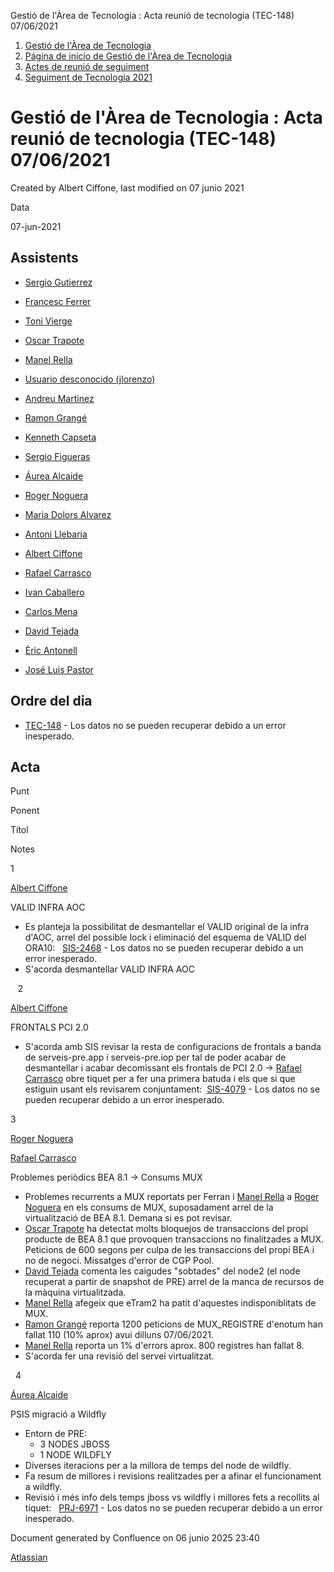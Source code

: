 Gestió de l'Àrea de Tecnologia : Acta reunió de tecnologia (TEC-148) 07/06/2021  

1.  [Gestió de l'Àrea de Tecnologia](index.md)
2.  [Página de inicio de Gestió de l'Àrea de Tecnologia](13893786.md)
3.  [Actes de reunió de seguiment](34505308.md)
4.  [Seguiment de Tecnologia 2021](Seguiment-de-Tecnologia-2021_64979514.md)

Gestió de l'Àrea de Tecnologia : Acta reunió de tecnologia (TEC-148) 07/06/2021
===============================================================================

Created by Albert Ciffone, last modified on 07 junio 2021

Data

07-jun-2021

Assistents
----------

*   [Sergio Gutierrez](https://confluence.aoc.cat/display/~sgutierrez)
    
*   [Francesc Ferrer](https://confluence.aoc.cat/display/~FFerre)
*   [Toni Vierge](https://confluence.aoc.cat/display/~tvierge.admin)
*   [Oscar Trapote](https://confluence.aoc.cat/display/~otrapote)
*   [Manel Rella](https://confluence.aoc.cat/display/~mrella)
*   [Usuario desconocido (jlorenzo)](https://confluence.aoc.cat/display/~jlorenzo)
*   [Andreu Martinez](https://confluence.aoc.cat/display/~amartinez)
*   [Ramon Grangé](https://confluence.aoc.cat/display/~RGrange) 
*   [Kenneth Capseta](https://confluence.aoc.cat/display/~kcapseta)
*   [Sergio Figueras](https://confluence.aoc.cat/display/~sfigueras)
*   [Áurea Alcaide](https://confluence.aoc.cat/display/~aalcaide)
*   [Roger Noguera](https://confluence.aoc.cat/display/~rnoguera)
*   [Maria Dolors Alvarez](https://confluence.aoc.cat/display/~mdalvarez)
*   [Antoni Llebaria](https://confluence.aoc.cat/display/~allebaria)
*   [Albert Ciffone](https://confluence.aoc.cat/display/~aciffone)
*   [Rafael Carrasco](https://confluence.aoc.cat/display/~rcarrasco)
*   [Ivan Caballero](https://confluence.aoc.cat/display/~icaballero)
*   [Carlos Mena](https://confluence.aoc.cat/display/~cmena)
*   [David Tejada](https://confluence.aoc.cat/display/~dtejada)
*   [Èric Antonell](https://confluence.aoc.cat/display/~eantonell)
*   [José Luis Pastor](https://confluence.aoc.cat/display/~jlpastor)

Ordre del dia
-------------

*   [TEC-148](https://contacte.aoc.cat/browse/TEC-148?src=confmacro) - Los datos no se pueden recuperar debido a un error inesperado.

Acta
----

Punt

Ponent

Títol

Notes

1

[Albert Ciffone](https://confluence.aoc.cat/display/~aciffone)

VALID INFRA AOC

*   Es planteja la possibilitat de desmantellar el VALID original de la infra d'AOC, arrel del possible lock i eliminació del esquema de VALID del ORA10:   [SIS-2468](https://contacte.aoc.cat/browse/SIS-2468?src=confmacro) - Los datos no se pueden recuperar debido a un error inesperado.
*   S'acorda desmantellar VALID INFRA AOC

   2

[Albert Ciffone](https://confluence.aoc.cat/display/~aciffone)

FRONTALS PCI 2.0

*   S'acorda amb SIS revisar la resta de configuracions de frontals a banda de serveis-pre.app i serveis-pre.iop per tal de poder acabar de desmantellar i acabar decomissant els frontals de PCI 2.0 → [Rafael Carrasco](https://confluence.aoc.cat/display/~rcarrasco) obre tiquet per a fer una primera batuda i els que si que estiguin usant els revisarem conjuntament:  [SIS-4079](https://contacte.aoc.cat/browse/SIS-4079?src=confmacro) - Los datos no se pueden recuperar debido a un error inesperado.

3

[Roger Noguera](https://confluence.aoc.cat/display/~rnoguera)

[Rafael Carrasco](https://confluence.aoc.cat/display/~rcarrasco)

Problemes periòdics BEA 8.1 → Consums MUX

*   Problemes recurrents a MUX reportats per Ferran i [Manel Rella](https://confluence.aoc.cat/display/~mrella) a [Roger Noguera](https://confluence.aoc.cat/display/~rnoguera) en els consums de MUX, suposadament arrel de la virtualització de BEA 8.1. Demana si es pot revisar.
*   [Oscar Trapote](https://confluence.aoc.cat/display/~otrapote) ha detectat molts bloquejos de transaccions del propi producte de BEA 8.1 que provoquen transaccions no finalitzades a MUX. Peticions de 600 segons per culpa de les transaccions del propi BEA i no de negoci. Missatges d'error de CGP Pool.
*   [David Tejada](https://confluence.aoc.cat/display/~dtejada) comenta les caigudes "sobtades" del node2 (el node recuperat a partir de snapshot de PRE) arrel de la manca de recursos de la màquina virtualitzada.
*   [Manel Rella](https://confluence.aoc.cat/display/~mrella) afegeix que eTram2 ha patit d'aquestes indisponiblitats de MUX.
*   [Ramon Grangé](https://confluence.aoc.cat/display/~RGrange) reporta 1200 peticions de MUX\_REGISTRE d'enotum han fallat 110 (10% aprox) avui dilluns 07/06/2021.
*   [Manel Rella](https://confluence.aoc.cat/display/~mrella) reporta un 1% d'errors aprox. 800 registres han fallat 8.
*   S'acorda fer una revisió del servei virtualitzat.

  4

[Áurea Alcaide](https://confluence.aoc.cat/display/~aalcaide)

PSIS migració a Wildfly

*   Entorn de PRE:
    *   3 NODES JBOSS
    *   1 NODE WILDFLY
*   Diverses iteracions per a la millora de temps del node de wildfly.
*   Fa resum de millores i revisions realitzades per a afinar el funcionament a wildfly.
*   Revisió i més info dels temps jboss vs wildfly i millores fets a recollits al tiquet:   [PRJ-6971](https://contacte.aoc.cat/browse/PRJ-6971?src=confmacro) - Los datos no se pueden recuperar debido a un error inesperado.

Document generated by Confluence on 06 junio 2025 23:40

[Atlassian](http://www.atlassian.com/)